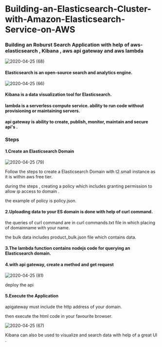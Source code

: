 # Building-an-Elasticsearch-Cluster-with-Amazon-Elasticsearch-Service-on-AWS



### Building an Roburst Search Application with help of aws-elasticsearch , Kibana , aws api gateway and aws lambda


![2020-04-25 (68)](https://user-images.githubusercontent.com/48589838/80279003-5a2bb480-8718-11ea-8d44-7a85d221b80e.png)



#### Elasticsearch is an open-source search and analytics engine.

![2020-04-25 (66)](https://user-images.githubusercontent.com/48589838/80279004-5ac44b00-8718-11ea-832e-6a24a0bde1c2.png)


#### Kibana is a data visualization tool for Elasticsearch.

#### lambda is a serverless compute service. ability to run code without provisioning or maintaining servers.

#### api gateway is ability to create, publish, monitor, maintain and secure api's .

### Steps

#### 1.Create an Elasticsearch Domain

![2020-04-25 (79)](https://user-images.githubusercontent.com/48589838/80279262-f99d7700-8719-11ea-9d08-da0e26d313bf.png)

Follow the steps to create a Elasticsearch Domain with t2.small instance as it is within aws free tier.

during the steps , creating a policy which includes granting permission to allow ip access to domain .

the example of policy is policy.json.

#### 2.Uploading data to your ES domain is done with help of curl command.

the queries of curl command are in curl commands.txt file in which placing of domainname with your name.

the bulk data includes product_bulk.json file which contains data. 

#### 3.The lambda function contains nodejs code for querying an Elasticsearch domain.

#### 4.with api gateway, create a method and get request

![2020-04-25 (81)](https://user-images.githubusercontent.com/48589838/80279511-cd82f580-871b-11ea-95c1-7340b14ec6c3.png)

deploy the api

#### 5.Execute the Application

apigateway must include the http address of your domain.

then execute the html code in your favourite browser.

![2020-04-25 (67)](https://user-images.githubusercontent.com/48589838/80279002-5861f100-8718-11ea-8d83-47a6db702e20.png)

Kibana can also be used to visualize and search data with help of a great UI .
